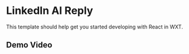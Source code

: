 # LinkedIn AI Reply

This template should help get you started developing with React in WXT.

## Demo Video


